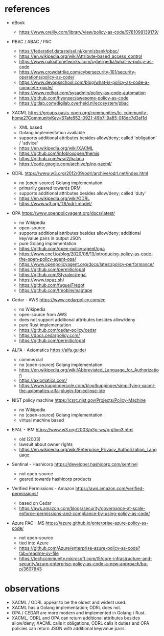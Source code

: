 # references

- eBook
  - https://www.oreilly.com/library/view/policy-as-code/9781098139179/


- PBAC / ABAC / PAC
  - https://federatief.datastelsel.nl/kennisbank/pbac/
  - https://en.wikipedia.org/wiki/Attribute-based_access_control
  - https://www.paloaltonetworks.com/cyberpedia/what-is-policy-as-code
  - https://www.crowdstrike.com/cybersecurity-101/security-operations/policy-as-code/
  - https://www.devopsschool.com/blog/what-is-policy-as-code-a-complete-guide/
  - https://www.redhat.com/sysadmin/policy-as-code-automation
  - https://github.com/hysnsec/awesome-policy-as-code
  - https://gitlab.com/digilab.overheid.nl/ecosystem/pbac


- XACML <https://groups.oasis-open.org/communities/tc-community-home2?CommunityKey=67afe552-0921-49b7-9a85-018dc7d3ef1d>
  - XML based
  - Golang implementation available
  - supports additional attributes besides allow/deny; called 'obligation' / 'advice'
  - https://en.wikipedia.org/wiki/XACML
  - https://github.com/infobloxopen/themis
  - https://github.com/wso2/balana
  - https://code.google.com/archive/p/no-xacml/


- ODRL <https://www.w3.org/2012/09/odrl/archive/odrl.net/index.html>
  - no (open-source) Golang implementation
  - primarily geared towards DRM
  - supports additional attributes besides allow/deny; called 'duty'
  - https://en.wikipedia.org/wiki/ODRL
  - https://www.w3.org/TR/odrl-model/


- OPA <https://www.openpolicyagent.org/docs/latest/>
  - no Wikipedia
  - open-source
  - supports additional attributes besides allow/deny; additional key/value pairs in output JSON
  - pure Golang implementation
  - https://github.com/open-policy-agent/opa
  - https://www.cncf.io/blog/2020/08/13/introducing-policy-as-code-the-open-policy-agent-opa/
  - https://www.openpolicyagent.org/docs/latest/policy-performance/
  - https://github.com/permitio/opal
  - https://github.com/StyraInc/regal
  - https://www.topaz.sh/
  - https://github.com/fugue/Fregot
  - https://github.com/tmobile/magtape


- Cedar - AWS <https://www.cedarpolicy.com/en>
  - no Wikipedia
  - open-source from AWS
  - does not support additional attributes besides allow/deny
  - pure Rust implementation
  - https://github.com/cedar-policy/cedar
  - https://docs.cedarpolicy.com/
  - https://github.com/permitio/opal


- ALFA - Axiomatics <https://alfa.guide/>
  - commercial
  - no (open-source) Golang implementation
  - https://en.wikipedia.org/wiki/Abbreviated_Language_for_Authorization
  - https://axiomatics.com/
  - https://www.kuppingercole.com/blog/kuppinger/simplifying-xacml-the-axiomatics-alfa-plugin-for-eclipse-ide


- NIST policy machine <https://csrc.nist.gov/Projects/Policy-Machine>
  - no Wikipedia
  - no (open-source) Golang implementation
  - virtual machine based


- EPAL - IBM <https://www.w3.org/2003/p3p-ws/pp/ibm3.html>
  - old (2003)
  - lawsuit about owner rights
  - https://en.wikipedia.org/wiki/Enterprise_Privacy_Authorization_Language


- Sentinal - Hashicorp <https://developer.hashicorp.com/sentinel>
  - not open-source
  - geared towards hashicorp products


- Verified Permissions - Amazon <https://aws.amazon.com/verified-permissions/>
  - based on Cedar 
  - https://aws.amazon.com/blogs/security/governance-at-scale-enforce-permissions-and-compliance-by-using-policy-as-code/


- Azure PAC - MS <https://azure.github.io/enterprise-azure-policy-as-code/>
  - not open-source
  - tied into Azure
  - https://github.com/Azure/enterprise-azure-policy-as-code?tab=readme-ov-file
  - https://techcommunity.microsoft.com/t5/core-infrastructure-and-security/azure-enterprise-policy-as-code-a-new-approach/ba-p/3607843


# observations
- XACML / ODRL appear to be the oldest and widest used.
- XACML has a Golang implementation; ODRL does not.
- OPA / CEDAR are more modern and implemented in Golang / Rust.
- XACML, ODRL and OPA can return additional attributes besides allow/deny; XACML calls it obligations, ODRL calls it duties and OPA policies can return JSON with additional key/value pairs.
